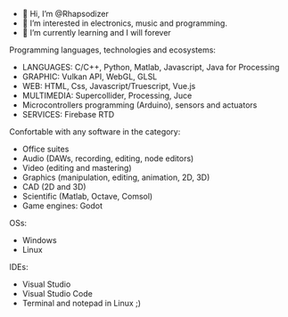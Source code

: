 - 👋 Hi, I’m @Rhapsodizer
- 👀 I’m interested in electronics, music and programming.
- 🌱 I’m currently learning and I will forever

Programming languages, technologies and ecosystems:
- LANGUAGES: C/C++, Python, Matlab, Javascript, Java for Processing
- GRAPHIC: Vulkan API, WebGL, GLSL
- WEB: HTML, Css, Javascript/Truescript, Vue.js
- MULTIMEDIA: Supercollider, Processing, Juce
- Microcontrollers programming (Arduino), sensors and actuators
- SERVICES: Firebase RTD

Confortable with any software in the category:
- Office suites
- Audio (DAWs, recording, editing, node editors)
- Video (editing and mastering)
- Graphics (manipulation, editing, animation, 2D, 3D)
- CAD (2D and 3D)
- Scientific (Matlab, Octave, Comsol)
- Game engines: Godot

OSs:
- Windows
- Linux

IDEs:
- Visual Studio
- Visual Studio Code
- Terminal and notepad in Linux ;)


<!---
Rhapsodizer/Rhapsodizer is a ✨ special ✨ repository because its `README.md` (this file) appears on your GitHub profile.
You can click the Preview link to take a look at your changes.
--->
